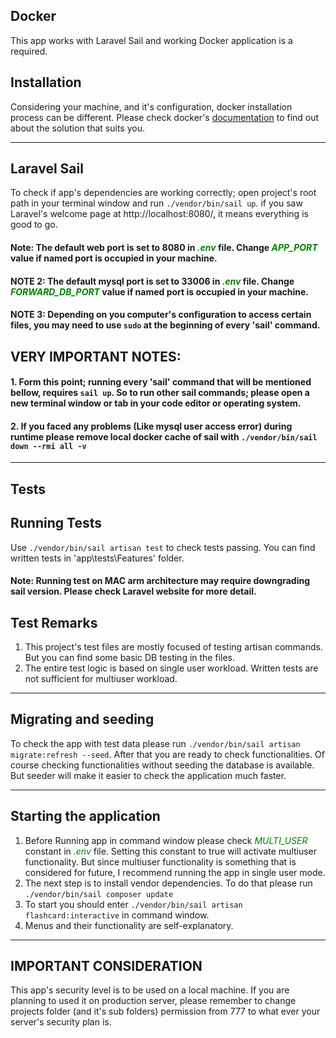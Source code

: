 ## Docker
This app works with Laravel Sail and working Docker application is a required.
## Installation
Considering your machine, and it's configuration, docker installation process can be different. Please check docker's [documentation](https://docs.docker.com/) to find out about the solution that suits you.
***
## Laravel Sail
To check if app's dependencies are working correctly; open project's root path in your terminal window and run `./vendor/bin/sail up`. if you saw Laravel's welcome page at http://localhost:8080/, it means everything is good to go.
#### Note: The default web port is set to 8080 in <i style="color: green">.env</i> file. Change <i style="color: green">APP_PORT</i> value if named port is occupied in your machine.
#### NOTE 2: The default mysql port is set to 33006 in <i style="color: green">.env</i> file. Change <i style="color: green">FORWARD_DB_PORT</i> value if named port is occupied in your machine.
#### NOTE 3: Depending on you computer's configuration to access certain files, you may need to use `sudo` at the beginning of every 'sail' command.
## VERY IMPORTANT NOTES:
#### 1. Form this point; running every 'sail' command that will be mentioned bellow, requires `sail up`. So to run other sail commands; please open a new terminal window or tab in your code editor or operating system.
#### 2. If you faced any problems (Like mysql user access error) during runtime please remove local docker cache of sail with `./vendor/bin/sail down --rmi all -v`
***
## Tests
## Running Tests
Use `./vendor/bin/sail artisan test` to check tests passing. You can find written tests in 'app\tests\Features' folder.
#### Note: Running test on MAC arm architecture may require downgrading sail version. Please check Laravel website for more detail.
## Test Remarks
1. This project's test files are mostly focused of testing artisan commands. But you can find some basic DB testing in the files.
2. The entire test logic is based on single user workload. Written tests are not sufficient for multiuser workload.
***
## Migrating and seeding
To check the app with test data please run `./vendor/bin/sail artisan migrate:refresh --seed`. After that you are ready to check functionalities. Of course checking functionalities without seeding the database is available. But seeder will make it easier to check the application much faster.   
***
## Starting the application
1. Before Running app in command window please check <i style="color: green">MULTI_USER</i> constant in <i style="color: green">.env</i> file. Setting this constant to true will activate multiuser functionality. But since multiuser functionality is something that is considered for future, I recommend running the app in single user mode.
2. The next step is to install vendor dependencies. To do that please run `./vendor/bin/sail composer update`
3. To start you should enter `./vendor/bin/sail artisan flashcard:interactive` in command window.
4. Menus and their functionality are self-explanatory.
***
## IMPORTANT CONSIDERATION
This app's security level is to be used on a local machine. If you are planning to used it on production server, please remember to change projects folder (and it's sub folders) permission from 777 to what ever your server's security plan is.
